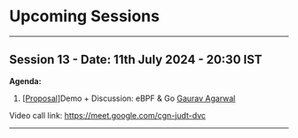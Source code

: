 # Upcoming Sessions

---

## Session 13 - Date: 11th July 2024 - 20:30 IST

**Agenda:**

1. \[[Proposal](https://github.com/golangindia/StudyGroup/issues/23)\]Demo + Discussion: eBPF & Go [Gaurav Agarwal](https://github.com/algogrit)

  Video call link: https://meet.google.com/cgn-judt-dvc

---
